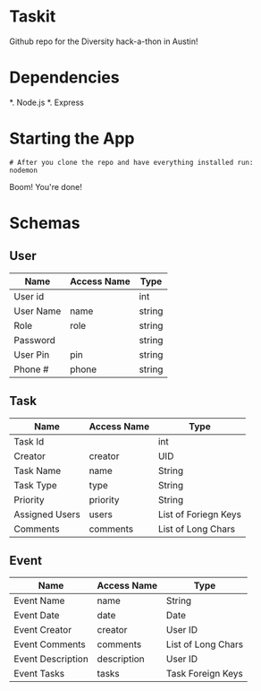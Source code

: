 # Taskit
Github repo for the Diversity hack-a-thon in Austin!

# Dependencies
*. Node.js
*. Express

# Starting the App

```
# After you clone the repo and have everything installed run:
nodemon
```
Boom! You're done!


# Schemas

## User
| Name     | Access Name | Type                 |
|----------|-------------|----------------------|
| User id  |             | int                  |
| User Name| name        | string               |
| Role     | role        | string               |
| Password |             | string               |
| User Pin | pin         | string               |
| Phone #  | phone       | string               |


## Task

| Name           | Access Name  | Type                 |
|----------------|--------------|----------------------|
| Task Id        |              | int                  |
| Creator        | creator      | UID                  |
| Task Name      | name         | String               |
| Task Type      | type         | String               |
| Priority       | priority     | String               |
| Assigned Users | users        | List of Foriegn Keys |
| Comments       | comments     | List of Long Chars   |


## Event

| Name              | Access Name | Type                   |
|-------------------|-------------|------------------------|
| Event Name        | name        | String                 |
| Event Date        | date        | Date                   |
| Event Creator     | creator     | User ID                |
| Event Comments    | comments    | List of Long Chars   |
| Event Description | description | User ID                |
| Event Tasks       | tasks       | Task Foreign Keys      |
